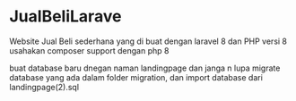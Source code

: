 # JualBeliLarave
Website Jual Beli sederhana yang di buat dengan laravel 8 dan PHP versi 8
usahakan composer support dengan php 8

buat database baru dnegan naman landingpage
dan janga n lupa migrate database yang ada dalam folder migration, dan import database dari landingpage(2).sql
